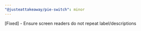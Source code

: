 ```yaml
---
"@justeattakeaway/pie-switch": minor
---
```


[Fixed] - Ensure screen readers do not repeat label/descriptions
